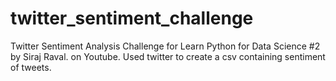 # twitter_sentiment_challenge
Twitter Sentiment Analysis Challenge for Learn Python for Data Science #2 by Siraj Raval. on Youtube. Used twitter to create a csv containing sentiment of tweets.